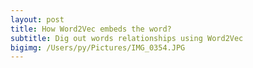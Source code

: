 ```yaml
---
layout: post
title: How Word2Vec embeds the word?
subtitle: Dig out words relationships using Word2Vec
bigimg: /Users/py/Pictures/IMG_0354.JPG
---
```




